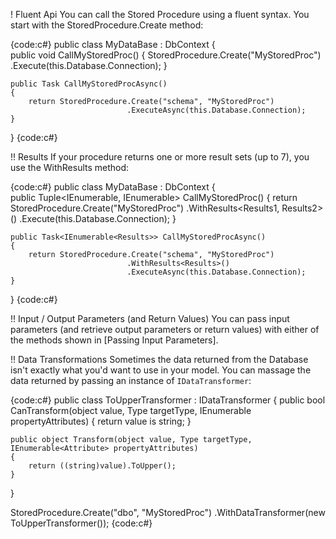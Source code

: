 ! Fluent Api
You can call the Stored Procedure using a fluent syntax. You start with the StoredProcedure.Create method:

{code:c#}
public class MyDataBase : DbContext
{    
    public void CallMyStoredProc()
    {
        StoredProcedure.Create("MyStoredProc")
                       .Execute(this.Database.Connection);
    }

    public Task CallMyStoredProcAsync()
    {
        return StoredProcedure.Create("schema", "MyStoredProc")
                              .ExecuteAsync(this.Database.Connection);
    }
}
{code:c#}

!! Results
If your procedure returns one or more result sets (up to 7), you use the WithResults method:

{code:c#}
public class MyDataBase : DbContext
{    
    public Tuple<IEnumerable<Results1>, IEnumerable<Results2>> CallMyStoredProc()
    {
        return StoredProcedure.Create("MyStoredProc")
                              .WithResults<Results1, Results2>()
                              .Execute(this.Database.Connection);
    }

    public Task<IEnumerable<Results>> CallMyStoredProcAsync()
    {
        return StoredProcedure.Create("schema", "MyStoredProc")
                              .WithResults<Results>()
                              .ExecuteAsync(this.Database.Connection);
    }
}
{code:c#}

!! Input / Output Parameters (and Return Values)
You can pass input parameters (and retrieve output parameters or return values) with either of the methods shown in [Passing Input Parameters].

!! Data Transformations
Sometimes the data returned from the Database isn't exactly what you'd want to use in your model. You can massage the data returned by passing an instance of `IDataTransformer`:

{code:c#}
public class ToUpperTransformer : IDataTransformer
{
    public bool CanTransform(object value, Type targetType, IEnumerable<Attribute> propertyAttributes)
    {
        return value is string;
    }

    public object Transform(object value, Type targetType, IEnumerable<Attribute> propertyAttributes)
    {
        return ((string)value).ToUpper();
    }
}

StoredProcedure.Create("dbo", "MyStoredProc")
               .WithDataTransformer(new ToUpperTransformer());
{code:c#}